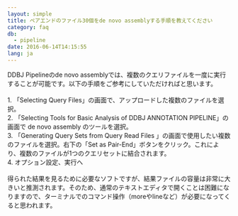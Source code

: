 ```yaml
---
layout: simple
title: ペアエンドのファイル30個をde novo assemblyする手順を教えてください
category: faq
db:
  - pipeline
date: 2016-06-14T14:15:55
lang: ja
---
```




DDBJ Pipelineのde novo assemblyでは、複数のクエリファイルを一度に実行することが可能です。以下の手順をご参考にしていただければと思います。<br><br>1. 「Selecting Query Files」の画面で、アップロードした複数のファイルを選択。<br>2. 「Selecting Tools for Basic Analysis of DDBJ ANNOTATION PIPELINE」の画面で de novo assembly のツールを選択。<br>3. 「Generating Query Sets from Query Read Files 」の画面で使用したい複数のファイルを選択。右下の「Set as Pair-End」ボタンをクリック。これにより、複数のファイルが1つのクエリセットに結合されます。<br>4.   オプション設定、実行へ<br><br>得られた結果を見るために必要なソフトですが、結果ファイルの容量は非常に大きいと推測されます。そのため、通常のテキストエディタで開くことは困難になりますので、ターミナルでのコマンド操作（moreやlineなど）が必要になってくると思われます。